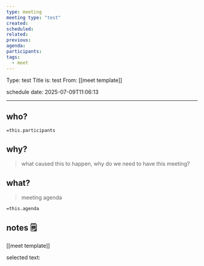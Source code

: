 ```yaml
---
type: meeting
meeting type: "test"
created:
scheduled:
related:
previous:
agenda:
participants:
tags:
  - meet
---
```

Type: test
Title is: test
From: [[meet template]]

schedule date: 2025-07-09T11:06:13

___

## who?

`=this.participants`
## why?
> what caused this to happen, why do we need to have this meeting?

## what?
> meeting agenda

`=this.agenda`

## notes 🗒

[[meet template]]	

selected text: 
